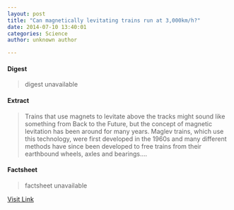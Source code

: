 ```yaml
---
layout: post
title: "Can magnetically levitating trains run at 3,000km/h?"
date: 2014-07-10 13:40:01
categories: Science
author: unknown author

---
```



#### Digest
>digest unavailable

#### Extract
>Trains that use magnets to levitate above the tracks might sound like something from Back to the Future, but the concept of magnetic levitation has been around for many years. Maglev trains, which use this technology, were first developed in the 1960s and many different methods have since been developed to free trains from their earthbound wheels, axles and bearings....

#### Factsheet
>factsheet unavailable

[Visit Link](http://phys.org/news324202716.html)


